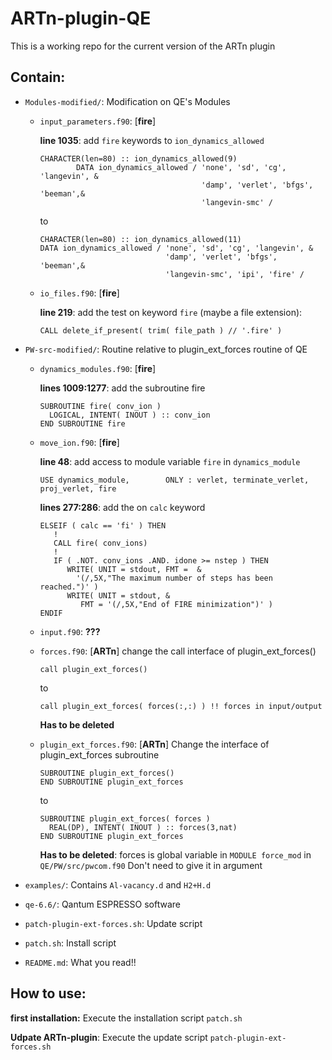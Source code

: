 # ARTn-plugin-QE

This is a working repo for the current version of the ARTn plugin  

## Contain:

- `Modules-modified/`: Modification on QE's Modules

  - `input_parameters.f90`: [**fire**] 

    **line 1035**: add `fire` keywords to `ion_dynamics_allowed`

    ```
    CHARACTER(len=80) :: ion_dynamics_allowed(9)
            DATA ion_dynamics_allowed / 'none', 'sd', 'cg', 'langevin', &
                                        'damp', 'verlet', 'bfgs', 'beeman',&
                                        'langevin-smc' /
    ```

    to 

    ```
    CHARACTER(len=80) :: ion_dynamics_allowed(11)
    DATA ion_dynamics_allowed / 'none', 'sd', 'cg', 'langevin', &
                                'damp', 'verlet', 'bfgs', 'beeman',&
                                'langevin-smc', 'ipi', 'fire' /
    ```

  - `io_files.f90`: [**fire**] 

    **line 219**: add the test on keyword `fire` (maybe a file extension):

    ```
    CALL delete_if_present( trim( file_path ) // '.fire' )
    ```

     

- `PW-src-modified/`: Routine relative to plugin_ext_forces routine of QE

  - `dynamics_modules.f90`: [**fire**] 

    **lines 1009:1277**: add the subroutine fire

    ```
    SUBROUTINE fire( conv_ion )
      LOGICAL, INTENT( INOUT ) :: conv_ion
    END SUBROUTINE fire
    ```

  - `move_ion.f90`: [**fire**]

    **line 48**: add access to module variable `fire` in `dynamics_module`

    ```
    USE dynamics_module,        ONLY : verlet, terminate_verlet, proj_verlet, fire
    ```

     **lines 277:286**: add the on `calc` keyword

    ```
    ELSEIF ( calc == 'fi' ) THEN
       !
       CALL fire( conv_ions)
       ! 
       IF ( .NOT. conv_ions .AND. idone >= nstep ) THEN
          WRITE( UNIT = stdout, FMT =  &
            '(/,5X,"The maximum number of steps has been reached.")' )
          WRITE( UNIT = stdout, &
             FMT = '(/,5X,"End of FIRE minimization")' )
    ENDIF
    ```

    

  - `input.f90`: **???**

  - `forces.f90`: [**ARTn**] change the call interface of plugin_ext_forces()

    ```
    call plugin_ext_forces()
    ```

    to 

    ```
    call plugin_ext_forces( forces(:,:) ) !! forces in input/output
    ```

    **Has to be deleted**

  - `plugin_ext_forces.f90`: [**ARTn**] Change the interface of plugin_ext_forces subroutine

    ```
    SUBROUTINE plugin_ext_forces()
    END SUBROUTINE plugin_ext_forces
    ```

    to 

    ```
    SUBROUTINE plugin_ext_forces( forces )
      REAL(DP), INTENT( INOUT ) :: forces(3,nat)
    END SUBROUTINE plugin_ext_forces
    ```

    **Has to be deleted**: forces is global variable in `MODULE force_mod` in  `QE/PW/src/pwcom.f90` Don't need to give it in argument

- `examples/`: Contains `Al-vacancy.d` and `H2+H.d` 

- `qe-6.6/`: Qantum ESPRESSO software

- `patch-plugin-ext-forces.sh`: Update script

- `patch.sh`: Install script

- `README.md`: What you read!!

## How to use:

**first installation:**  Execute the installation script `patch.sh`

**Udpate ARTn-plugin**: Execute the update script `patch-plugin-ext-forces.sh`
